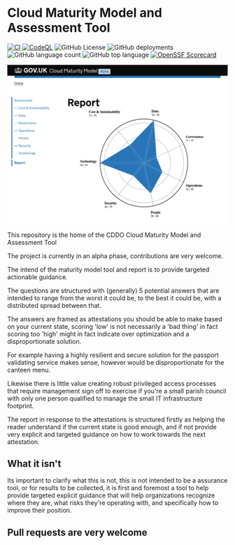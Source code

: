 # Cloud Maturity Model and Assessment Tool

[![CI](https://github.com/co-cddo/cloudmaturity/actions/workflows/ci.yaml/badge.svg)](https://github.com/co-cddo/cloudmaturity/actions/workflows/ci.yaml) [![CodeQL](https://github.com/co-cddo/cloudmaturity/actions/workflows/github-code-scanning/codeql/badge.svg)](https://github.com/co-cddo/cloudmaturity/actions/workflows/github-code-scanning/codeql) ![GitHub License](https://img.shields.io/github/license/co-cddo/cloudmaturity) ![GitHub deployments](https://img.shields.io/github/deployments/co-cddo/cloudmaturity/github-pages) ![GitHub language count](https://img.shields.io/github/languages/count/co-cddo/cloudmaturity) ![GitHub top language](https://img.shields.io/github/languages/top/co-cddo/cloudmaturity) [![OpenSSF Scorecard](https://api.scorecard.dev/projects/github.com/co-cddo/cloudmaturity/badge)](https://scorecard.dev/viewer/?uri=github.com/co-cddo/cloudmaturity)

![Screenshot from report page](images/report-screengrab.png)

This repository is the home of the CDDO Cloud Maturity Model and Assessment Tool

The project is currently in an alpha phase, contributions are very welcome.

The intend of the maturity model tool and report is to provide targeted actionable guidance.

The questions are structured with (generally) 5 potential answers that are intended to range from the worst it could be, to the best it could be, with a distributed spread between that.

The answers are framed as attestations you should be able to make based on your current state, scoring 'low' is not necessarily a 'bad thing' in fact scoring too 'high' might in fact indicate over optimization and a disproportionate solution.

For example having a highly resilient and secure solution for the passport validating service makes sense, however would be disproportionate for the canteen menu.

Likewise there is little value creating robust privileged access processes that require management sign off to exercise if you're a small parish council with only one person qualified to manage the small IT infrastructure footprint.

The report in response to the attestations is structured firstly as helping the reader understand if the current state is good enough, and if not provide very explicit and targeted guidance on how to work towards the next attestation.

## What it isn't

Its important to clarify what this is not, this is not intended to be a assurance tool, or for results to be collected, it is first and foremost a tool to help provide targeted explicit guidance that will help organizations recognize where they are, what risks they're operating with, and specifically how to improve their position.

## Pull requests are very welcome
